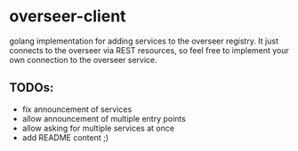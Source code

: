 # overseer-client

golang implementation for adding services to the overseer registry. It just connects to the overseer via REST resources, 
so feel free to implement your own connection to the overseer service. 

## TODOs:

- fix announcement of services
- allow announcement of multiple entry points
- allow asking for multiple services at once
- add README content ;)
